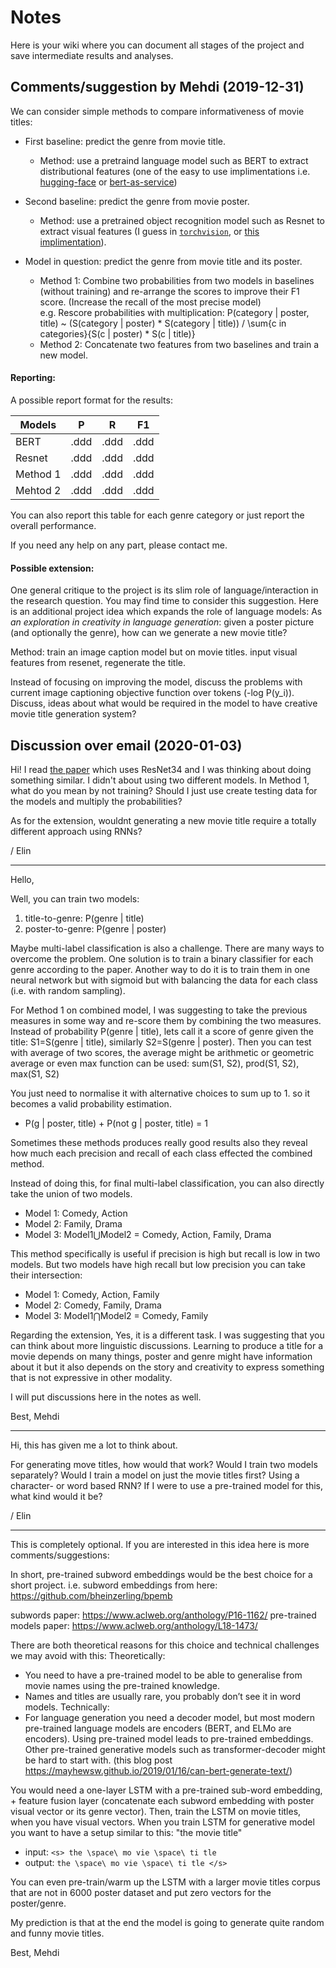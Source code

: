 # Notes

Here is your wiki where you can document all stages of the project and save intermediate results and analyses.


## Comments/suggestion by Mehdi (2019-12-31)

We can consider simple methods to compare informativeness of movie titles:

- First baseline: predict the genre from movie title. <br/>
  - Method: use a pretraind language model such as BERT to extract distributional features (one of the easy to use implimentations i.e. [hugging-face](https://github.com/huggingface/transformers) or [bert-as-service](https://github.com/hanxiao/bert-as-service))

- Second baseline: predict the genre from movie poster. <br/>
  - Method: use a pretrained object recognition model such as Resnet to extract visual features (I guess in [`torchvision`](https://pytorch.org/docs/stable/torchvision/models.html), or [this implimentation](https://pytorch.org/hub/pytorch_vision_resnet/)). 

- Model in question: predict the genre from movie title and its poster.
  - Method 1: Combine two probabilities from two models in baselines (without training) and re-arrange the scores to improve their F1 score.
(Increase the recall of the most precise model)<br/>
e.g. Rescore probabilities with multiplication:
P(category | poster, title) ~ (S(category | poster) * S(category | title)) / \sum{c in categories}{S(c | poster) * S(c | title)} 
  - Method 2: Concatenate two features from two baselines and train a new model.

#### Reporting:

A possible report format for the results:

| Models   | P    | R    | F1   |
|----------|------|------|------|
| BERT     | .ddd | .ddd | .ddd |
| Resnet   | .ddd | .ddd | .ddd |
| Method 1 | .ddd | .ddd | .ddd |
| Mehtod 2 | .ddd | .ddd | .ddd |

You can also report this table for each genre category or just report the overall performance.

If you need any help on any part, please contact me.

#### Possible extension:

One general critique to the project is its slim role of language/interaction in the research question. You may find time to consider this suggestion. 
Here is an additional project idea which expands the role of language models:
As *an exploration in creativity in language generation*:
given a poster picture (and optionally the genre), how can we generate a new movie title?

Method: train an image caption model but on movie titles. input visual features from resenet, regenerate the title.

Instead of focusing on improving the model, discuss the problems with current image captioning objective function over tokens (-log P(y_i)).
Discuss, ideas about what would be required in the model to have creative movie title generation system?

## Discussion over email (2020-01-03)


Hi! I read [the paper](https://www.researchgate.net/publication/282196711_Automatic_Movie_Posters_Classification_into_Genres) which uses ResNet34 and I was thinking about doing something similar. I didn't about using  two different models. In Method 1, what do you mean by not training? Should I just use create testing data for the models and multiply the probabilities?
 
As for the extension, wouldnt generating a new movie title require a totally different approach using RNNs?

/ Elin

---- 

Hello,

Well, you can train two models:

1. title-to-genre: P(genre | title) 
2. poster-to-genre: P(genre | poster)

Maybe multi-label classification is also a challenge. There are many ways to overcome the problem. One solution is to train a binary classifier for each genre according to the paper. Another way to do it is to train them in one neural network but with sigmoid but with balancing the data for each class (i.e. with random sampling). 

For Method 1 on combined model, I was suggesting to take the previous measures in some way and re-score them by combining the two measures. 
Instead of probability P(genre | title), lets call it a score of genre given the title: S1=S(genre | title), similarly S2=S(genre | poster).
Then you can test with average of two scores, the average might be arithmetic or geometric average or even max function can be used:
sum(S1, S2), prod(S1, S2), max(S1, S2)

You just need to normalise it with alternative choices to sum up to 1. so it becomes a valid probability estimation. 
- P(g | poster, title) + P(not g | poster, title) = 1

Sometimes these methods produces really good results also they reveal how much each precision and recall of each class effected the combined method. 

Instead of doing this, for final multi-label classification, you can also directly take the union of two models. 
- Model 1: Comedy, Action
- Model 2: Family, Drama
- Model 3: Model1⋃Model2 = Comedy, Action, Family, Drama

This method specifically is useful if precision is high but recall is low in two models. But two models have high recall but low precision you can  take their intersection:
- Model 1: Comedy, Action, Family
- Model 2: Comedy, Family, Drama
- Model 3: Model1⋂Model2 = Comedy, Family

Regarding the extension, Yes, it is a different task. I was suggesting that you can think about more linguistic discussions. 
Learning to produce a title for a movie depends on many things, poster and genre might have information about it but it also depends on the story and creativity to express something that is not expressive in other modality.


I will put discussions here in the notes as well.

Best,
Mehdi

---- 

Hi, this has given me a lot to think about.
 
For generating move titles, how would that work? Would I train two models separately?
Would I train a model on just the movie titles first? Using a character- or word based RNN? If I were to use a pre-trained model for this, what kind would it be?
 
/ Elin

---- 

This is completely optional. If you are interested in this idea here is more comments/suggestions:

In short, pre-trained subword embeddings would be the best choice for a short project. 
i.e. subword embeddings from here: https://github.com/bheinzerling/bpemb

subwords paper: https://www.aclweb.org/anthology/P16-1162/
pre-trained models paper: https://www.aclweb.org/anthology/L18-1473/

There are both theoretical reasons for this choice and technical challenges we may avoid with this:
Theoretically:
- You need to have a pre-trained model to be able to generalise from movie names using the pre-trained knowledge.
- Names and titles are usually rare, you probably don’t see it in word models.
Technically:
- For language generation you need a decoder model, but most modern pre-trained language models are encoders (BERT, and ELMo are encoders). Using pre-trained model leads to pre-trained embeddings. Other pre-trained generative models such as transformer-decoder might be hard to start with. (this blog post https://mayhewsw.github.io/2019/01/16/can-bert-generate-text/)

You would need a one-layer LSTM with a pre-trained sub-word embedding, + feature fusion layer (concatenate each subword embedding with poster visual vector or its genre vector).
Then, train the LSTM on movie titles, when you have visual vectors.
When you train LSTM for generative model you want to have a setup similar to this:
"the movie title"
- input: `<s> the \space\ mo vie \space\ ti tle` 
- output: `the \space\ mo vie \space\ ti tle </s>`

You can even pre-train/warm up the LSTM with a larger movie titles corpus that are not in 6000 poster dataset and put zero vectors for the poster/genre.

My prediction is that at the end the model is going to generate quite random and funny movie titles. 

Best,
Mehdi
